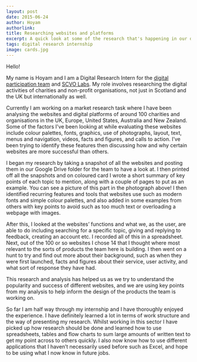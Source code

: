 ```yaml
---
layout: post
date: 2015-06-24
author: Hoyam
authorlink: 
title: Researching websites and platforms
excerpt: A quick look at some of the research that's happening in our discovery phase.
tags: digital research internship
image: cards.jpg
---
```


Hello!

My name is Hoyam and I am a Digital Research Intern for the [digital participation team](http://digital.scvo.org.uk) and [SCVO Labs](http://labs.scvo.org.uk). My role involves researching the digital activities of charities and non-profit organisations, not just in Scotland and the UK but internationally as well. 

Currently I am working on a market research task where I have been analysing the websites and digital platforms of around 100 charities and organisations in the UK, Europe, United States, Australia and New Zealand. Some of the factors I've been looking at while evaluating these websites include colour palettes, fonts, graphics, use of photographs, layout, text, menus and navigation, videos, facts and figures, and calls to action. I’ve been trying to identify these features then discussing how and why certain websites are more successful than others. 

I began my research by taking a snapshot of all the websites and posting them in our Google Drive folder for the team to have a look at. I then printed off all the snapshots and on coloured card I wrote a short summary of key points of each topic to mention, along with a couple of pages to put as an example. You can see a picture of this part in the photograph above! I then identified recurring features and tools that websites use such as modern fonts and simple colour palettes, and also added in some examples from others with key points to avoid such as too much text or overloading a webpage with images.  

After this, I looked at the websites’ functions and what we, as the user, are able to do including searching for a specific topic, giving and replying to feedback, creating an account etc. I recorded all of this in a spreadsheet. Next, out of the 100 or so websites I chose 14 that I thought where most relevant to the sorts of products the team here is building. I then went on a hunt to try and find out more about their background, such as when they were first launched, facts and figures about their service, user activity, and what sort of response they have had.

This research and analysis has helped us as we try to understand the popularity and success of different websites, and we are using key points from my analysis to help inform the design of the products the team is working on.

So far I am half way through my internship and I have thoroughly enjoyed the experience. I have definitely learned a lot in terms of work structure and the way of presenting my research. Whilst working in this sector I have picked up how research should be done and learned how to use spreadsheets, tables and flow charts to sum large amounts of written text to get my point across to others quickly. I also now know how to use different applications that I haven’t necessarily used before such as Excel, and hope to be using what I now know in future jobs.
